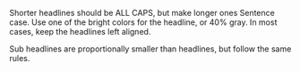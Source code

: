Shorter headlines should be ALL CAPS, but make longer ones Sentence case. Use one of the bright colors for the headline, or 40% gray. In most cases, keep the headlines left aligned.

Sub headlines are proportionally smaller than headlines, but follow the same rules.